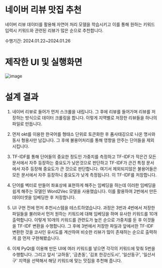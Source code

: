 # 네이버 리뷰 맛집 추천

네이버 리뷰 데이터를 활용해 자연어 처리 모델을 학습시키고 이를 통해 원하는 키워드 입력시 키워드와 관련된 리뷰가 많은 순으로 추천합니다.

수행기간: 2024.01.22~2024.01.26


# 제작한 UI 및 실행화면


![image](https://github.com/jinhoheoo/facial_recognition/assets/153490852/c7171095-7d4b-48d7-8b0a-90371197fa80)





# 설계 결과

1. 네이버 리뷰로 들어가 먼저 스크롤을 내립니다. 그 후에 리뷰를 들어가며 리뷰를 저장하는 방식으로 데이터 크롤링을 합니다. 이렇게 지역별로 저장한 리뷰들을 하나의 파일로 만듭니다.

2. 먼저 okt를 이용한 한국어를 형태소 단위로 토큰화한 후 품사태깅으로 나온 명사와 동사 형용사만 남깁니다. 그 후에 불용어처리를 통해 영향을 안주는 단어들을 제외시킵니다.

3. TF-IDF를 통해 단어들의 중요한 정도인 가중치를 측정하고 TF-IDF가 작은건 모든 문서에서 자주 등장하는 중요도가 낮은것으로 판단하고 TF-IDF가 큰건 특정 문서에서 자주 등장해 중요도가 큰 것으로 판단합니다. 여기서 제외되지않은 불용어들은 모든 문서에서 자주 등장하니 중요도가 낮게 측정됩니다. 이 TF-IDF를 저장합니다. 

4. 단어를 벡터로 만들어 좌표상에 표현하게 해주는 임베딩을 하는데 이러한 임베딩을 쉽게 해주는 모델인 Word2Vec 모델을 사용했습니다. 이를 활용하여 2번에서 만든 데이터셋을 임베딩한 후 저장합니다. 

5. UI 구현 전에 먼저 추천시스템을 테스트하였습니다. 과정은 3번과 4번에서 저장한 파일들을 불러와서 먼저 원하는 키워드에 대해 임베딩을 하며 유사한 키워드를 10개 출력합니다. 이렇게 10개의 키워드를 관련도가 높은 순으로 가중치를 둔 후 이것들을 TF-IDF 변환을 수행합니다. 그 후에 3번에서 저장한 파일과 앞에서한 TF-IDF 변환한 것을  코사인 유사도를 계산하여 비슷한 리뷰가 많이 존재하는 순으로 출력하게 끔 먼저 구현해봤습니다. 

5. 이제 PyQt를 이용해 만든 UI에 여러 키워드를 넣으면 각각의 키워드에 맞춰 5번을 수행합니다. 그리고 앞서 '교하동', '금촌동', '김포 한강신도시', '일산동구', '일산서구' 지역을 선택해서 해당 키워드에 맞는 맛집을 추천해 줍니다.


